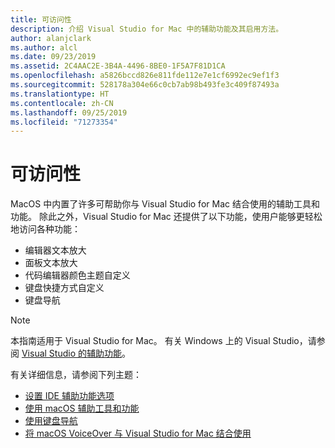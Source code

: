 ```yaml
---
title: 可访问性
description: 介绍 Visual Studio for Mac 中的辅助功能及其启用方法。
author: alanjclark
ms.author: alcl
ms.date: 09/23/2019
ms.assetid: 2C4AAC2E-3B4A-4496-8BE0-1F5A7F81D1CA
ms.openlocfilehash: a5826bccd826e811fde112e7e1cf6992ec9ef1f3
ms.sourcegitcommit: 528178a304e66c0cb7ab98b493fe3c409f87493a
ms.translationtype: HT
ms.contentlocale: zh-CN
ms.lasthandoff: 09/25/2019
ms.locfileid: "71273354"
---
```

# <a name="accessibility"></a>可访问性

MacOS 中内置了许多可帮助你与 Visual Studio for Mac 结合使用的辅助工具和功能。  除此之外，Visual Studio for Mac 还提供了以下功能，使用户能够更轻松地访问各种功能：

* 编辑器文本放大
* 面板文本放大
* 代码编辑器颜色主题自定义
* 键盘快捷方式自定义
* 键盘导航

> [!NOTE]
> 本指南适用于 Visual Studio for Mac。 有关 Windows 上的 Visual Studio，请参阅 [Visual Studio 的辅助功能](/visualstudio/ide/reference/accessibility-features-of-visual-studio)。

有关详细信息，请参阅下列主题：

* [设置 IDE 辅助功能选项](accessibility-ide-options.md)
* [使用 macOS 辅助工具和功能](accessibility-macos.md)
* [使用键盘导航](accessibility-keyboard.md)
* [将 macOS VoiceOver 与 Visual Studio for Mac 结合使用](accessibility-voiceover.md)